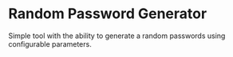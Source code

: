 # Random Password Generator
Simple tool with the ability to generate a random passwords using configurable parameters.
